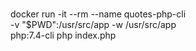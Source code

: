 #

docker run -it --rm --name quotes-php-cli \
-v "$PWD":/usr/src/app -w /usr/src/app \
php:7.4-cli php index.php
